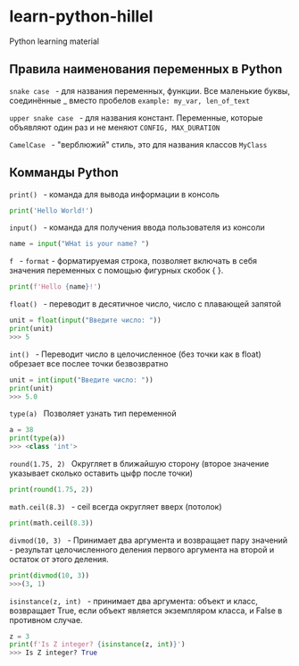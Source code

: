 # learn-python-hillel
Python learning material 


## Правила наименования переменных в Python

`snake case ` - для названия переменных, функции. Все маленькие буквы, соединённые _ вместо пробелов `example: my_var, len_of_text`

`upper snake case ` - для названия констант. Переменные, которые объявляют один раз и не меняют  `CONFIG, MAX_DURATION`

`CamelCase ` - "верблюжий" стиль, это для названия классов  `MyClass`

## Комманды Python

`print() ` - команда для вывода информации в консоль
``` py
print('Hello World!')
```

`input() ` - команда для получения ввода пользователя из консоли
```py
name = input("WHat is your name? ")
```

`f ` - ` format ` - форматируемая строка, позволяет включать в себя значения переменных с помощью фигурных скобок { }.
``` py
print(f'Hello {name}!')
```

`float() ` - переводит  в десятичное число, число с плавающей запятой
``` py
unit = float(input("Введите число: "))
print(unit)
>>> 5
```

`int() ` - Переводит число в целочисленное (без точки как в float) обрезает все послее точки безвозвратно
``` py
unit = int(input("Введите число: "))
print(unit)
>>> 5.0
```

`type(a) ` Позволяет узнать тип переменной 
``` py
a = 38
print(type(a))
>>> <class 'int'>
```

`round(1.75, 2) ` Округляет в ближайшую сторону (второе значение указывает сколько оставить цыфр после точки)
``` py
print(round(1.75, 2)) 
```

`math.ceil(8.3) ` - ceil всегда округляет вверх (потолок)
``` py
print(math.ceil(8.3))  
```

`divmod(10, 3) ` - Принимает два аргумента и возвращает пару значений - результат целочисленного деления первого аргумента на второй и остаток от этого деления.
``` py
print(divmod(10, 3))
>>>(3, 1)
```

`isinstance(z, int) ` - принимает два аргумента: объект и класс, возвращает True, если объект является экземпляром класса, и False в противном случае.
``` py
z = 3
print(f'Is Z integer? {isinstance(z, int)}')
>>> Is Z integer? True
```





















